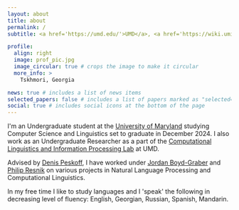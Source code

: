 ```yaml
---
layout: about
title: about
permalink: /
subtitle: <a href='https://umd.edu/'>UMD</a>, <a href='https://wiki.umiacs.umd.edu/clip/index.php/Main_Page'>CLIP</a>

profile:
  align: right
  image: prof_pic.jpg
  image_circular: true # crops the image to make it circular
  more_info: >
    Tskhmori, Georgia

news: true # includes a list of news items
selected_papers: false # includes a list of papers marked as "selected={true}"
social: true # includes social icons at the bottom of the page
---
```


I'm an Undergraduate student at the [University of Maryland](https://umd.edu/) studying Computer Science and Linguistics set to graduate in December 2024. I also work as an Undergraduate Researcher as a part of the [Computational Linguistics and Information Processing Lab](https://wiki.umiacs.umd.edu/clip/index.php/Main_Page) at UMD.

Advised by [Denis Peskoff](https://www.denis.ai), I have worked under [Jordan Boyd-Graber](https://users.umiacs.umd.edu/~jbg/) and [Philip Resnik](https://users.umiacs.umd.edu/~resnik/) on various projects in Natural Language Processing and Computational Linguistics.

In my free time I like to study languages and I 'speak' the following in decreasing level of fluency: English, Georgian, Russian, Spanish, Mandarin.

<!-- Write your biography here. Tell the world about yourself. Link to your favorite [subreddit](http://reddit.com). You can put a picture in, too. The code is already in, just name your picture `prof_pic.jpg` and put it in the `img/` folder.

Put your address / P.O. box / other info right below your picture. You can also disable any of these elements by editing `profile` property of the YAML header of your `_pages/about.md`. Edit `_bibliography/papers.bib` and Jekyll will render your [publications page](/al-folio/publications/) automatically.

Link to your social media connections, too. This theme is set up to use [Font Awesome icons](https://fontawesome.com/) and [Academicons](https://jpswalsh.github.io/academicons/), like the ones below. Add your Facebook, Twitter, LinkedIn, Google Scholar, or just disable all of them. -->
